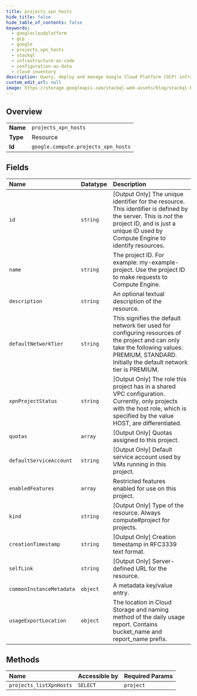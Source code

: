 ```yaml
---
title: projects_xpn_hosts
hide_title: false
hide_table_of_contents: false
keywords:
  - googlecloudplatform
  - gcp
  - google
  - projects_xpn_hosts
  - stackql
  - infrastructure-as-code
  - configuration-as-data
  - cloud inventory
description: Query, deploy and manage Google Cloud Platform (GCP) infrastructure and resources using SQL
custom_edit_url: null
image: https://storage.googleapis.com/stackql-web-assets/blog/stackql-blog-post-featured-image.png
---
```

  
    

## Overview
<table><tbody>
<tr><td><b>Name</b></td><td><code>projects_xpn_hosts</code></td></tr>
<tr><td><b>Type</b></td><td>Resource</td></tr>
<tr><td><b>Id</b></td><td><code>google.compute.projects_xpn_hosts</code></td></tr>
</tbody></table>

## Fields
| Name | Datatype | Description |
|:-----|:---------|:------------|
| `id` | `string` | [Output Only] The unique identifier for the resource. This identifier is defined by the server. This is *not* the project ID, and is just a unique ID used by Compute Engine to identify resources. |
| `name` | `string` | The project ID. For example: my-example-project. Use the project ID to make requests to Compute Engine. |
| `description` | `string` | An optional textual description of the resource. |
| `defaultNetworkTier` | `string` | This signifies the default network tier used for configuring resources of the project and can only take the following values: PREMIUM, STANDARD. Initially the default network tier is PREMIUM. |
| `xpnProjectStatus` | `string` | [Output Only] The role this project has in a shared VPC configuration. Currently, only projects with the host role, which is specified by the value HOST, are differentiated. |
| `quotas` | `array` | [Output Only] Quotas assigned to this project. |
| `defaultServiceAccount` | `string` | [Output Only] Default service account used by VMs running in this project. |
| `enabledFeatures` | `array` | Restricted features enabled for use on this project. |
| `kind` | `string` | [Output Only] Type of the resource. Always compute#project for projects. |
| `creationTimestamp` | `string` | [Output Only] Creation timestamp in RFC3339 text format. |
| `selfLink` | `string` | [Output Only] Server-defined URL for the resource. |
| `commonInstanceMetadata` | `object` | A metadata key/value entry. |
| `usageExportLocation` | `object` | The location in Cloud Storage and naming method of the daily usage report. Contains bucket_name and report_name prefix. |
## Methods
| Name | Accessible by | Required Params |
|:-----|:--------------|:----------------|
| `projects_listXpnHosts` | `SELECT` | `project` |
